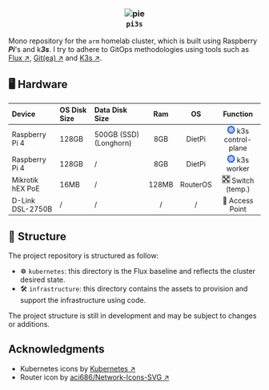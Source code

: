 <h3 align="center">
    <img src="https://i.ibb.co/HLjFmxb1/pie.png" alt="pie" border="0"><br/>
    <code>pi3s</code>
</h3>

Mono repository for the `arm` homelab cluster, which is built using Raspberry <i><b>Pi</b></i>'s and k<i><b>3s</b></i>. I try to adhere to GitOps methodologies using tools such as [Flux ↗](https://fluxcd.io/), [Git(ea) ↗](https://about.gitea.com/) and [K3s ↗](https://k3s.io/).

## 🖥️ Hardware

| Device | OS Disk Size | Data Disk Size | Ram | OS | Function |
|:-------|:-------------|:---------------|:---:|:--:|:--------:|
| Raspberry Pi 4 | 128GB | 500GB (SSD) (Longhorn) | 8GB | DietPi | <img src="https://raw.githubusercontent.com/kubernetes/kubernetes/refs/heads/master/logo/logo.png" width="16" height="16"> k3s control-plane |
| Raspberry Pi 4 | 128GB | / | 8GB | DietPi | <img src="https://raw.githubusercontent.com/kubernetes/kubernetes/refs/heads/master/logo/logo.png" width="16" height="16"> k3s worker |
| Mikrotik hEX PoE | 16MB | / | 128MB | RouterOS | <img src="https://raw.githubusercontent.com/aci686/Network-Icons-SVG/refs/heads/master/generic-router-square-mono.svg" width="16" height="16"> Switch (temp.) |
| D-Link DSL-2750B | / | / | / | / | 🛜 Access Point |

## 📁 Structure

The project repository is structured as follow:

- ☸️ `kubernetes`: this directory is the Flux baseline and reflects the cluster desired state.
- 🛠️ `infrastructure`: this directory contains the assets to provision and support the infrastructure using code.

The project structure is still in development and may be subject to changes or additions.

## Acknowledgments

- Kubernetes icons by [Kubernetes ↗](https://github.com/kubernetes)
- Router icon by [aci686/Network-Icons-SVG ↗](https://github.com/aci686/Network-Icons-SVG)
